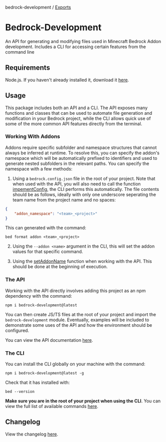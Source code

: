 bedrock-development / [Exports](modules.md)

# Bedrock-Development

An API for generating and modifying files used in Minecraft Bedrock Addon development. Includes a CLI for accessing certain features from the command line

## Requirements

Node.js. If you haven't already installed it, download it [here](https://nodejs.org/en/).

## Usage

This package includes both an API and a CLI. The API exposes many functions and classes that can be used to automate file generation and modification in your Bedrock project, while the CLI allows quick use of some of the more common API features directly from the terminal.

### Working With Addons

Addons require specific subfolder and namespace structures that cannot always be inferred at runtime. To resolve this, you can specify the addon's namespace which will be automatically prefixed to identifiers and used to generate nested subfolders in the relevant paths. You can specify the namespace with a few methods:

1. Using a `bedrock.config.json` file in the root of your project. Note that when used with the API, you will also need to call the function [impementConfig](docs/api/modules.md#implementconfig), the CLI performs this automatically. The file contents should be as follows, ideally with only one underscore seperating the team name from the project name and no spaces:

```json
{
	"addon_namespace": "<team>_<project>"
}
```

This can generated with the command:

```
bed format addon <team>_<project>
```

2. Using the `--addon <name>` argument in the CLI, this will set the addon values for that specific command.

3. Using the [setAddonName](docs/api/modules.md#setaddonname) function when working with the API. This should be done at the beginning of execution.

### The API

Working with the API directly involves adding this project as an npm dependency with the command:

```
npm i bedrock-development@latest
```

You can then create JS/TS files at the root of your project and import the `bedrock-development` module. Eventually, examples will be included to demonstrate some uses of the API and how the environment should be configured.

You can view the API documentation [here](docs/api/modules.md).

### The CLI

You can install the CLI globally on your machine with the command:

```
npm i bedrock-development@latest -g
```

Check that it has installed with:

```
bed --version
```

**Make sure you are in the root of your project when using the CLI**. You can view the full list of available commands [here](docs/commands/commands.md).

## Changelog

View the changelog [here](docs/changelog.md).
